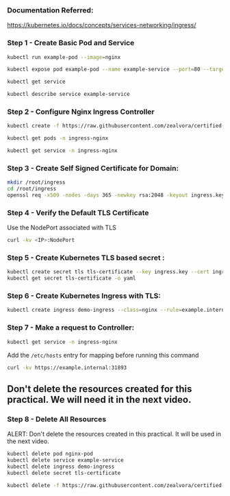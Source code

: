 ### Documentation Referred:

https://kubernetes.io/docs/concepts/services-networking/ingress/

### Step 1 - Create Basic Pod and Service
```sh
kubectl run example-pod --image=nginx

kubectl expose pod example-pod --name example-service --port=80 --target-port=80

kubectl get service

kubectl describe service example-service
```
### Step 2 - Configure Nginx Ingress Controller
```sh
kubectl create -f https://raw.githubusercontent.com/zealvora/certified-kubernetes-security-specialist/refs/heads/main/domain-1-cluster-setup/nginx-controller.yaml

kubectl get pods -n ingress-nginx

kubectl get service -n ingress-nginx

```

### Step 3 - Create Self Signed Certificate for Domain:
```sh
mkdir /root/ingress
cd /root/ingress
openssl req -x509 -nodes -days 365 -newkey rsa:2048 -keyout ingress.key -out ingress.crt -subj "/CN=example.internal/O=security"
```

### Step 4 - Verify the Default TLS Certificate
Use the NodePort associated with TLS
```sh
curl -kv <IP>:NodePort 
```
### Step 5 - Create Kubernetes TLS based secret :
```sh
kubectl create secret tls tls-certificate --key ingress.key --cert ingress.crt
kubectl get secret tls-certificate -o yaml
```
### Step 6 - Create Kubernetes Ingress with TLS:
```sh
kubectl create ingress demo-ingress --class=nginx --rule=example.internal/*=example-service:80,tls=tls-certificate
```
### Step 7 - Make a request to Controller:
```sh
kubectl get service -n ingress-nginx
```
Add the `/etc/hosts` entry for mapping before running this command
```sh
curl -kv https://example.internal:31893
```

## Don't delete the resources created for this practical. We will need it in the next video. 
### Step 8 - Delete All Resources 

ALERT: Don't delete the resources created in this practical. It will be used in the next video.
```sh
kubectl delete pod nginx-pod
kubectl delete service example-service
kubectl delete ingress demo-ingress
kubectl delete secret tls-certificate

kubectl delete -f https://raw.githubusercontent.com/zealvora/certified-kubernetes-security-specialist/refs/heads/main/domain-1-cluster-setup/nginx-controller.yaml
```
